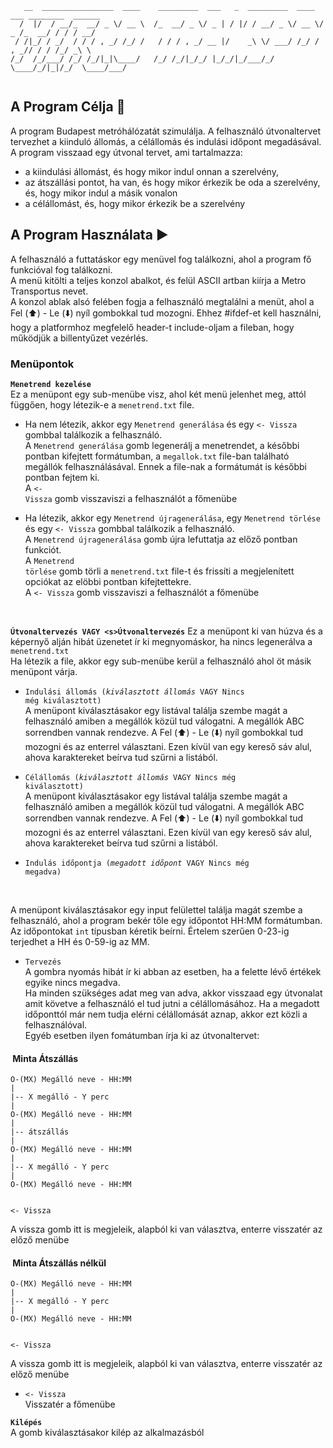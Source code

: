 ```
   __  ________________  ____    _________  ___   _  _________  ____  ___ ________  ______
  /  |/  / __/_  __/ _ \/ __ \  /_  __/ _ \/ _ | / |/ / __/ _ \/ __ \/ _ /_  __/ / / / __/
 / /|_/ / _/  / / / , _/ /_/ /   / / / , _/ __ |/    _\ \/ ___/ /_/ / , _// / / /_/ _\ \  
/_/  /_/___/ /_/ /_/|_|\____/   /_/ /_/|_/_/ |_/_/|_/___/_/   \____/_/|_|/_/  \____/___/  
                                                                                          
```

## A Program Célja 🏁

A program Budapest metróhálózatát szimulálja. A felhasználó útvonaltervet tervezhet a kiinduló állomás, a célállomás és indulási időpont megadásával. A program visszaad egy útvonal tervet, ami tartalmazza:

* a kiindulási állomást, és hogy mikor indul onnan a szerelvény,
* az átszállási pontot, ha van, és hogy mikor érkezik be oda a szerelvény, és, hogy mikor indul a másik vonalon
* a célállomást, és, hogy mikor érkezik be a szerelvény

## A Program Használata ▶️

A felhasználó a futtatáskor egy menüvel fog találkozni, ahol a program fő funkcióval fog találkozni. <br>
A menü kitölti a teljes konzol abalkot, és felül ASCII artban kiírja a Metro Transportus nevet.<br>
A konzol ablak alsó felében fogja a felhasználó megtalálni a menüt, ahol a Fel (⬆️) - Le (⬇️) nyíl gombokkal tud mozogni. Ehhez #ifdef-et kell használni, hogy a platformhoz megfelelő header-t include-oljam a fileban, hogy működjük a billentyűzet vezérlés. <br>

### Menüpontok

**`Menetrend kezelése`**  
Ez a menüpont egy sub-menübe visz, ahol két menü jelenhet meg, attól függően, hogy létezik-e a <code>menetrend.txt</code> file. <br>

* Ha nem létezik, akkor egy <code>Menetrend generálása</code> és egy <code><- Vissza</code> gombbal találkozik a felhasználó. <br>
    A <code>Menetrend generálása</code> gomb legenerálj a menetrendet, a későbbi pontban kifejtett formátumban, a <code>megallok.txt</code> file-ban található megállók felhasználásával. Ennek a file-nak a formátumát is későbbi pontban fejtem ki. <br>
    A <code><- Vissza</code> gomb visszaviszi a felhasználót a főmenübe

* Ha létezik, akkor egy <code>Menetrend újragenerálása</code>, egy <code>Menetrend törlése</code> és egy <code><- Vissza</code> gombbal találkozik a felhasználó.  <br>
    A <code>Menetrend újragenerálása</code> gomb újra lefuttatja az előző pontban funkciót. <br>
    A <code>Menetrend törlése</code> gomb törli a <code>menetrend.txt</code> file-t és frissíti a megjelenített opciókat az elöbbi pontban kifejtettekre. <br>
    A <code><- Vissza</code> gomb visszaviszi a felhasználót a főmenübe

  <br>
  
**`Útvonaltervezés VAGY <s>Útvonaltervezés`**
Ez a menüpont ki van húzva és a képernyő alján hibát üzenetet ír ki megnyomáskor, ha nincs legenerálva a <code>menetrend.txt</code> <br>
Ha létezik a file, akkor egy sub-menübe kerül a felhasználó ahol öt másik menüpont várja.

* <code>Indulási állomás (*kiválasztott állomás* VAGY Nincs még kiválasztott)</code> <br>
A menüpont kiválasztásakor egy listával találja szembe magát a felhasználó amiben a megállók közül tud válogatni. A megállók ABC sorrendben vannak rendezve. A Fel (⬆️) - Le (⬇️) nyíl gombokkal tud mozogni és az enterrel választani. Ezen kívül van egy kereső sáv alul, ahova karaktereket beírva tud szűrni a listából.

* <code>Célállomás (*kiválasztott állomás* VAGY Nincs még kiválasztott)</code> <br>
A menüpont kiválasztásakor egy listával találja szembe magát a felhasználó amiben a megállók közül tud válogatni. A megállók ABC sorrendben vannak rendezve. A Fel (⬆️) - Le (⬇️) nyíl gombokkal tud mozogni és az enterrel választani. Ezen kívül van egy kereső sáv alul, ahova karaktereket beírva tud szűrni a listából.

* <code>Indulás időpontja (*megadott időpont* VAGY Nincs még megadva)</code>
 <br>

A menüpont kiválasztásakor egy input felülettel találja magát szembe a felhasználó, ahol a program bekér tőle egy időpontot HH:MM formátumban. Az időpontokat <code>int</code> típusban kéretik beírni. Értelem szerűen 0-23-ig terjedhet a HH és 0-59-ig az MM.

* <code>Tervezés</code> <br>
A gombra nyomás hibát ír ki abban az esetben, ha a felette lévő értékek egyike nincs megadva. <br>
Ha minden szükséges adat meg van adva, akkor visszaad egy útvonalat amit követve a felhasználó el tud jutni a célállomásához. Ha a megadott időponttól már nem tudja elérni célállomását aznap, akkor ezt közli a felhasználóval. <br> Egyéb esetben ilyen fomátumban írja ki az útvonaltervet:  

####  Minta  Átszállás

    O-(MX) Megálló neve - HH:MM
    |
    |-- X megálló - Y perc
    |
    O-(MX) Megálló neve - HH:MM
    |
    |-- átszállás
    |
    O-(MX) Megálló neve - HH:MM
    |
    |-- X megálló - Y perc
    |
    O-(MX) Megálló neve - HH:MM


    <- Vissza
A vissza gomb itt is megjeleik, alapból ki van választva, enterre visszatér az előző menübe

####  Minta  Átszállás nélkül

    O-(MX) Megálló neve - HH:MM
    |
    |-- X megálló - Y perc
    |
    O-(MX) Megálló neve - HH:MM


    <- Vissza
A vissza gomb itt is megjeleik, alapból ki van választva, enterre visszatér az előző menübe
* <code><- Vissza</code>  
 Visszatér a főmenübe

**`Kilépés`**  
A gomb kiválasztásakor kilép az alkalmazásból

